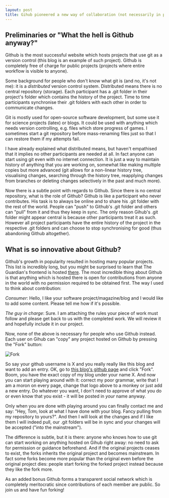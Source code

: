 ```yaml
---
layout: post
title: Gihub pioneered a new way of collaboration (not necessarily in programming)
---
```


## Preliminaries or "What the hell is Github anyway?"
Github is the most successful website which hosts projects that use git as a
version control (this blog is an example of such project). Github is completely
free of charge for public projects (projects where entire workflow is visible
to anyone).

Some background for people who don't know what git is (and no, it's not me):
it is a *distributed* version control system. Distributed means there is no
central repository (storage). Each participant has a .git folder in their
project's folder which contains the history of the project. Time to time
participants synchronise their .git folders with each other in order to
communicate changes.

Git is mostly used for open-source software development, but some use it for
science projects (latex) or blogs. It could be used with anything which needs
version controlling, e.g.  files which store progress of games. I sometimes
start a git repository before mass-renaming files just so that I can restore
them if my attempts fail.

I have already explained what distributed means, but haven't empathised that it
implies no other participants are needed at all. In fact anyone can start
using git even with no internet connection. It is just a way to maintain
history of anything that you are working on, somewhat like making multiple
copies but more advanced (git allows for a non-linear history tree, visualising
changes, searching through the history tree, reapplying changes from branches
or deleting changes selectively in the past and much more).

Now there is a subtle point with regards to Github. Since there is no central
repository, what is the role of Github? Github is like a participant who
never contributes. His task is to always be online and to share his .git
folder with the rest of the world. People can "push" to Github's .git folder
and others can "pull" from it and thus they keep in sync. The only reason
Gihub's .git folder might appear central is because other participants treat it
as such. However all project participants have the entire history of the
project in the respective .git folders and can choose to stop synchronising
for good (thus abandoning Github altogether).

## What is so innovative about Github?

Github's growth in popularity resulted in hosting many popular projects. This
list is incredibly long, but you might be surprised to learn that The
Guardian's frontend is hosted [there][guardian]. The most incredible thing
about Github is that anything which is hosted there is open for contributions
from anyone in the world with no permission required to be obtained first. The
way I used to think about contribution:

*Consumer*: Hello, I like your software project/magazine/blog and I would like
to add some content. Please tell me how if it's possible.

*The guy in charge*: Sure. I am attaching the rules your piece of work must
follow and please get back to us with the completed work. We will review it and
hopefully include it in our project.

Now, none of the above is necessary for people who use Github instead. Each
user on Gihub can "copy" any project hosted on Github by pressing the "Fork"
button:

![Fork](https://help.github.com/assets/images/help/repository/fork_button.jpg)

So say your github username is X and you really really like this blog and
want to add an entry. OK, go to [this blog's github page][page] and click
"Fork". Boom, you have the exact copy of my blog under your name X. And now you
can start playing around with it: correct my poor grammar, write that I am a
moron on every page, change that logo above to a monkey or just add a new
entry. Do whatever you want, I don't need to approve of what you do or even
know that you exist - it will be posted in *your* name anyway.

Only when you are done with playing around you can finally contact me
and say: "Hey, Tom, look at what I have done with your blog. Fancy pulling
from my repository to yours?". And then I will look at the changes and if I
like them I will indeed pull, our .git folders will be in sync and your changes
will be accepted ("into the mainstream").

The difference is subtle, but it is there: anyone who knows how to use git
can start working on anything hosted on Gihub right away: no need to ask
for permission or guidance beforehand. And if the original projects ceases
to exist, the forks inherits the original project and becomes mainstream.
In fact some forks become more popular than the original even before the
original project dies: people start forking the forked project instead because
they like the fork more.

As an added bonus Github forms a transparent social network which is completely
meritocratic since contributions of each member are public. So join us and have
fun forking!

[guardian]: https://github.com/guardian
[page]: https://github.com/afiodorov/afiodorov.github.io
